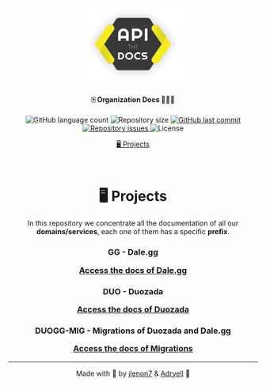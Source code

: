 <h1 align="center">
    <img alt="DaleggDocs" title="#delicinhas" src=".github/docs-logo.png" width="200px" />
</h1>

<h4 align="center">
  🀄️ Organization Docs 👨🏻‍🚀
</h4>
<p align="center">
  <img alt="GitHub language count" src="https://img.shields.io/github/languages/count/Dale-gg/docs?style=for-the-badge&logo=appveyor">

  <img alt="Repository size" src="https://img.shields.io/github/repo-size/Dale-gg/docs?style=for-the-badge&logo=appveyor">
  
  <a href="https://github.com/Dale-gg/docs/commits/master">
    <img alt="GitHub last commit" src="https://img.shields.io/github/last-commit/Dale-gg/docs?style=for-the-badge&logo=appveyor">
  </a>

  <a href="https://github.com/Dale-gg/docs/issues">
    <img alt="Repository issues" src="https://img.shields.io/github/issues/Dale-gg/docs?style=for-the-badge&logo=appveyor">
  </a>

  <img alt="License" src="https://img.shields.io/badge/license-MIT-brightgreen?style=for-the-badge&logo=appveyor">
</p>

<p align="center">
  <a href="#projects">🖥 Projects</a>
</p>

<br>

<h1 id="projects" align="center">
    🖥 Projects
</h1>

<p align="center">
    In this repository we concentrate all the documentation of all our <b>domains/services</b>, each one of them has a specific <b>prefix</b>.
</p>

<h3 align="center">
    GG - Dale.gg

  <p align="center">
    <a href="https://github.com/Dale-gg/docs/tree/master/DUO%20GG/GG">Access the docs of Dale.gg</a>
  </p>
</h3>

<h3 align="center">
    DUO - Duozada

  <p align="center">
    <a href="https://github.com/Dale-gg/docs/tree/master/DUO%20GG/DUO">Access the docs of Duozada</a>
  </p>
</h3>

<h3 align="center">
    DUOGG-MIG - Migrations of Duozada and Dale.gg

  <p align="center">
    <a href="https://github.com/Dale-gg/docs/tree/master/DUO%20GG/MIG">Access the docs of Migrations</a>
  </p>
</h3>

---

<p align="center">
    Made with 🖤 by <a href="https://github.com/jlenon7">jlenon7</a> & <a href="https://github.com/adryell">Adryell</a> 👋
</p>
